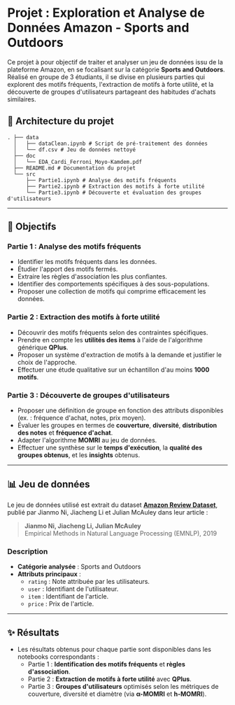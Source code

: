# Projet : Exploration et Analyse de Données Amazon - Sports and Outdoors

Ce projet à pour objectif de traiter et analyser un jeu de données issu de la plateforme Amazon, en se focalisant sur la catégorie **Sports and Outdoors**. Réalisé en groupe de 3 étudiants, il se divise en plusieurs parties qui explorent des motifs fréquents, l'extraction de motifs à forte utilité, et la découverte de groupes d'utilisateurs partageant des habitudes d'achats similaires.

## 📂 Architecture du projet
```
. ├── data
  │   ├── dataClean.ipynb # Script de pré-traitement des données 
  │   └── df.csv # Jeu de données nettoyé 
  ├── doc
  │   └── EDA_Cardi_Ferroni_Moyo-Kamdem.pdf
  ├── README.md # Documentation du projet 
  └── src 
      ├── Partie1.ipynb # Analyse des motifs fréquents 
      ├── Partie2.ipynb # Extraction des motifs à forte utilité 
      └── Partie3.ipynb # Découverte et évaluation des groupes d'utilisateurs
```

---

## 🎯 Objectifs

### Partie 1 : Analyse des motifs fréquents
- Identifier les motifs fréquents dans les données.
- Étudier l'apport des motifs fermés.
- Extraire les règles d'association les plus confiantes.
- Identifier des comportements spécifiques à des sous-populations.
- Proposer une collection de motifs qui comprime efficacement les données.

### Partie 2 : Extraction des motifs à forte utilité
- Découvrir des motifs fréquents selon des contraintes spécifiques.
- Prendre en compte les **utilités des items** à l'aide de l'algorithme générique **QPlus**.
- Proposer un système d'extraction de motifs à la demande et justifier le choix de l'approche.
- Effectuer une étude qualitative sur un échantillon d'au moins **1000 motifs**.

### Partie 3 : Découverte de groupes d'utilisateurs
- Proposer une définition de groupe en fonction des attributs disponibles (ex. : fréquence d'achat, notes, prix moyen).
- Évaluer les groupes en termes de **couverture**, **diversité**, **distribution des notes** et **fréquence d'achat**.
- Adapter l'algorithme **MOMRI** au jeu de données.
- Effectuer une synthèse sur le **temps d'exécution**, la **qualité des groupes obtenus**, et les **insights** obtenus.

---

## 📊 Jeu de données
Le jeu de données utilisé est extrait du dataset **[Amazon Review Dataset](https://cseweb.ucsd.edu/~jmcauley/datasets/amazon_v2/)**, publié par Jianmo Ni, Jiacheng Li et Julian McAuley dans leur article : 
> **Jianmo Ni, Jiacheng Li, Julian McAuley**  
> Empirical Methods in Natural Language Processing (EMNLP), 2019

### Description
- **Catégorie analysée** : Sports and Outdoors
- **Attributs principaux** :
  - `rating` : Note attribuée par les utilisateurs.
  - `user` : Identifiant de l'utilisateur.
  - `item` : Identifiant de l'article.
  - `price` : Prix de l'article.

---

## ✨ Résultats
- Les résultats obtenus pour chaque partie sont disponibles dans les notebooks correspondants :
  - Partie 1 : **Identification des motifs fréquents** et **règles d'association**.
  - Partie 2 : **Extraction de motifs à forte utilité** avec **QPlus**.
  - Partie 3 : **Groupes d'utilisateurs** optimisés selon les métriques de couverture, diversité et diamètre (via **α-MOMRI** et **h-MOMRI**).
